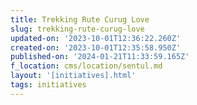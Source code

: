 ```yaml
---
title: Trekking Rute Curug Love
slug: trekking-rute-curug-love
updated-on: '2023-10-01T12:36:22.260Z'
created-on: '2023-10-01T12:35:58.950Z'
published-on: '2024-01-21T11:33:59.165Z'
f_location: cms/location/sentul.md
layout: '[initiatives].html'
tags: initiatives
---
```



